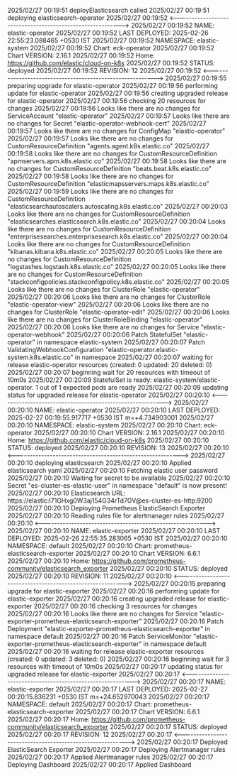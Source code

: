 2025/02/27 00:19:51 deployElasticsearch called
2025/02/27 00:19:51 deploying elasticsearch-operator
2025/02/27 00:19:52 <---------------------------------------------------------->
2025/02/27 00:19:52 NAME: elastic-operator
2025/02/27 00:19:52 LAST DEPLOYED: 2025-02-26 22:55:23.088465 +0530 IST
2025/02/27 00:19:52 NAMESPACE: elastic-system
2025/02/27 00:19:52 Chart: eck-operator
2025/02/27 00:19:52 Chart VERSION: 2.16.1
2025/02/27 00:19:52 Home: https://github.com/elastic/cloud-on-k8s
2025/02/27 00:19:52 STATUS: deployed
2025/02/27 00:19:52 REVISION: 12
2025/02/27 00:19:52 <---------------------------------------------------------->
2025/02/27 00:19:55 preparing upgrade for elastic-operator
2025/02/27 00:19:56 performing update for elastic-operator
2025/02/27 00:19:56 creating upgraded release for elastic-operator
2025/02/27 00:19:56 checking 20 resources for changes
2025/02/27 00:19:56 Looks like there are no changes for ServiceAccount "elastic-operator"
2025/02/27 00:19:57 Looks like there are no changes for Secret "elastic-operator-webhook-cert"
2025/02/27 00:19:57 Looks like there are no changes for ConfigMap "elastic-operator"
2025/02/27 00:19:57 Looks like there are no changes for CustomResourceDefinition "agents.agent.k8s.elastic.co"
2025/02/27 00:19:58 Looks like there are no changes for CustomResourceDefinition "apmservers.apm.k8s.elastic.co"
2025/02/27 00:19:58 Looks like there are no changes for CustomResourceDefinition "beats.beat.k8s.elastic.co"
2025/02/27 00:19:58 Looks like there are no changes for CustomResourceDefinition "elasticmapsservers.maps.k8s.elastic.co"
2025/02/27 00:19:59 Looks like there are no changes for CustomResourceDefinition "elasticsearchautoscalers.autoscaling.k8s.elastic.co"
2025/02/27 00:20:03 Looks like there are no changes for CustomResourceDefinition "elasticsearches.elasticsearch.k8s.elastic.co"
2025/02/27 00:20:04 Looks like there are no changes for CustomResourceDefinition "enterprisesearches.enterprisesearch.k8s.elastic.co"
2025/02/27 00:20:04 Looks like there are no changes for CustomResourceDefinition "kibanas.kibana.k8s.elastic.co"
2025/02/27 00:20:05 Looks like there are no changes for CustomResourceDefinition "logstashes.logstash.k8s.elastic.co"
2025/02/27 00:20:05 Looks like there are no changes for CustomResourceDefinition "stackconfigpolicies.stackconfigpolicy.k8s.elastic.co"
2025/02/27 00:20:05 Looks like there are no changes for ClusterRole "elastic-operator"
2025/02/27 00:20:06 Looks like there are no changes for ClusterRole "elastic-operator-view"
2025/02/27 00:20:06 Looks like there are no changes for ClusterRole "elastic-operator-edit"
2025/02/27 00:20:06 Looks like there are no changes for ClusterRoleBinding "elastic-operator"
2025/02/27 00:20:06 Looks like there are no changes for Service "elastic-operator-webhook"
2025/02/27 00:20:06 Patch StatefulSet "elastic-operator" in namespace elastic-system
2025/02/27 00:20:07 Patch ValidatingWebhookConfiguration "elastic-operator.elastic-system.k8s.elastic.co" in namespace 
2025/02/27 00:20:07 waiting for release elastic-operator resources (created: 0 updated: 20  deleted: 0)
2025/02/27 00:20:07 beginning wait for 20 resources with timeout of 10m0s
2025/02/27 00:20:09 StatefulSet is ready: elastic-system/elastic-operator. 1 out of 1 expected pods are ready
2025/02/27 00:20:09 updating status for upgraded release for elastic-operator
2025/02/27 00:20:10 <---------------------------------------------------------->
2025/02/27 00:20:10 NAME: elastic-operator
2025/02/27 00:20:10 LAST DEPLOYED: 2025-02-27 00:19:55.917717 +0530 IST m=+4.734903001
2025/02/27 00:20:10 NAMESPACE: elastic-system
2025/02/27 00:20:10 Chart: eck-operator
2025/02/27 00:20:10 Chart VERSION: 2.16.1
2025/02/27 00:20:10 Home: https://github.com/elastic/cloud-on-k8s
2025/02/27 00:20:10 STATUS: deployed
2025/02/27 00:20:10 REVISION: 13
2025/02/27 00:20:10 <---------------------------------------------------------->
2025/02/27 00:20:10 deploying elasticsearch
2025/02/27 00:20:10 Applied elasticsearch yaml
2025/02/27 00:20:10 Fetching elastic user password
2025/02/27 00:20:10 Waiting for secret to be available
2025/02/27 00:20:10 Secret "es-cluster-es-elastic-user" in namespace "default" is now present!
2025/02/27 00:20:10 Elasticsearch URL:  https://elastic:I71GHxg0W3aj154G34rTd7GV@es-cluster-es-http:9200
2025/02/27 00:20:10 Deploying Prometheus ElasticSearch Exporter
2025/02/27 00:20:10 Reading rules file for alertmanager rules
2025/02/27 00:20:10 <---------------------------------------------------------->
2025/02/27 00:20:10 NAME: elastic-exporter
2025/02/27 00:20:10 LAST DEPLOYED: 2025-02-26 22:55:35.283065 +0530 IST
2025/02/27 00:20:10 NAMESPACE: default
2025/02/27 00:20:10 Chart: prometheus-elasticsearch-exporter
2025/02/27 00:20:10 Chart VERSION: 6.6.1
2025/02/27 00:20:10 Home: https://github.com/prometheus-community/elasticsearch_exporter
2025/02/27 00:20:10 STATUS: deployed
2025/02/27 00:20:10 REVISION: 11
2025/02/27 00:20:10 <---------------------------------------------------------->
2025/02/27 00:20:15 preparing upgrade for elastic-exporter
2025/02/27 00:20:16 performing update for elastic-exporter
2025/02/27 00:20:16 creating upgraded release for elastic-exporter
2025/02/27 00:20:16 checking 3 resources for changes
2025/02/27 00:20:16 Looks like there are no changes for Service "elastic-exporter-prometheus-elasticsearch-exporter"
2025/02/27 00:20:16 Patch Deployment "elastic-exporter-prometheus-elasticsearch-exporter" in namespace default
2025/02/27 00:20:16 Patch ServiceMonitor "elastic-exporter-prometheus-elasticsearch-exporter" in namespace default
2025/02/27 00:20:16 waiting for release elastic-exporter resources (created: 0 updated: 3  deleted: 0)
2025/02/27 00:20:16 beginning wait for 3 resources with timeout of 10m0s
2025/02/27 00:20:17 updating status for upgraded release for elastic-exporter
2025/02/27 00:20:17 <---------------------------------------------------------->
2025/02/27 00:20:17 NAME: elastic-exporter
2025/02/27 00:20:17 LAST DEPLOYED: 2025-02-27 00:20:15.836231 +0530 IST m=+24.652970043
2025/02/27 00:20:17 NAMESPACE: default
2025/02/27 00:20:17 Chart: prometheus-elasticsearch-exporter
2025/02/27 00:20:17 Chart VERSION: 6.6.1
2025/02/27 00:20:17 Home: https://github.com/prometheus-community/elasticsearch_exporter
2025/02/27 00:20:17 STATUS: deployed
2025/02/27 00:20:17 REVISION: 12
2025/02/27 00:20:17 <---------------------------------------------------------->
2025/02/27 00:20:17 Deployed ElasticSearch Exporter
2025/02/27 00:20:17 Deploying Alertmanager rules
2025/02/27 00:20:17 Applied Alertmanager rules
2025/02/27 00:20:17 Deploying Dashboard
2025/02/27 00:20:17 Applied Dashboard
